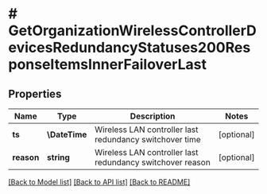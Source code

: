 # # GetOrganizationWirelessControllerDevicesRedundancyStatuses200ResponseItemsInnerFailoverLast

## Properties

Name | Type | Description | Notes
------------ | ------------- | ------------- | -------------
**ts** | **\DateTime** | Wireless LAN controller last redundancy switchover time | [optional]
**reason** | **string** | Wireless LAN controller last redundancy switchover reason | [optional]

[[Back to Model list]](../../README.md#models) [[Back to API list]](../../README.md#endpoints) [[Back to README]](../../README.md)
